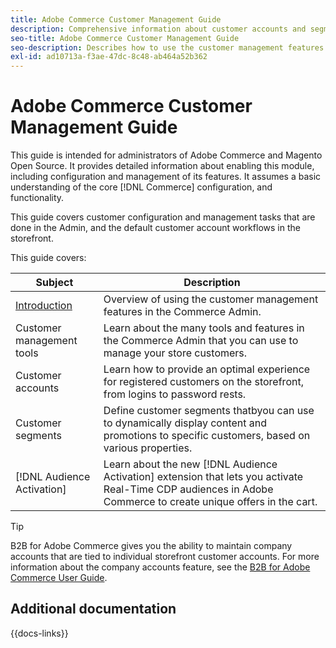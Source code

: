 ```yaml
---
title: Adobe Commerce Customer Management Guide
description: Comprehensive information about customer accounts and segments for Adobe Commerce and Magento Open Source administrators, including configuration.
seo-title: Adobe Commerce Customer Management Guide
seo-description: Describes how to use the customer management features in Adobe Commerce or Magento Open Source.
exl-id: ad10713a-f3ae-47dc-8c48-ab464a52b362
---
```


# Adobe Commerce Customer Management Guide

This guide is intended for administrators of Adobe Commerce and Magento Open Source. It provides detailed information about enabling this module, including configuration and management of its features. It assumes a basic understanding of the core [!DNL Commerce] configuration, and functionality.

This guide covers customer configuration and management tasks that are done in the Admin, and the default customer account workflows in the storefront.

This guide covers:

| Subject | Description |
| ------- | ----------- |
| [Introduction](customers-introduction.md) | Overview of using the customer management features in the Commerce Admin.|
| Customer management tools| Learn about the many tools and features in the Commerce Admin that you can use to manage your store customers. |
| Customer accounts| Learn how to provide an optimal experience for registered customers on the storefront, from logins to password rests. |
| Customer segments | Define customer segments thatbyou can use to dynamically display content and promotions to specific customers, based on various properties. |
| [!DNL Audience Activation] | Learn about the new [!DNL Audience Activation] extension that lets you activate Real-Time CDP audiences in Adobe Commerce to create unique offers in the cart. |

>[!TIP]
>
>B2B for Adobe Commerce gives you the ability to maintain company accounts that are tied to individual storefront customer accounts. For more information about the company accounts feature, see the [B2B for Adobe Commerce User Guide](../b2b/account-companies.md).

## Additional documentation

{{docs-links}}
